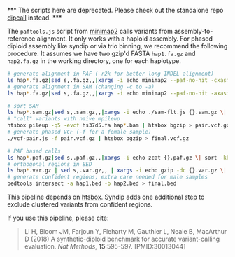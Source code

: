 *** The scripts here are deprecated. Please check out the standalone repo [dipcall][dipcall] instead. ***

[dipcall]: https://github.com/lh3/dipcall

The `paftools.js` script from [minimap2][mm2] calls variants from
assembly-to-reference alignment. It only works with a haploid assembly. For
phased diploid assembly like syndip or via trio binning, we recommend the
following procedure. It assumes we have two gzip'd FASTA `hap1.fa.gz` and
`hap2.fa.gz` in the working directory, one for each haplotype. 

```sh
# generate alignment in PAF (-r2k for better long INDEL alignment)
ls hap*.fa.gz|sed s,.fa.gz,,|xargs -i echo minimap2 --paf-no-hit -cxasm5 --cs -r2k -t16 hs37d5-asm.mmi {}.fa.gz 2\> {}.paf.log \> {}.paf.gz | parallel
# generate alignment in SAM (changing -c to -a)
ls hap*.fa.gz|sed s,.fa.gz,,|xargs -i echo minimap2 --paf-no-hit -axasm5 --cs -r2k -t16 hs37d5-asm.mmi {}.fa.gz 2\> {}.paf.log \> {}.sam.gz | parallel

# sort SAM
ls hap*.sam.gz|sed s,.sam.gz,,|xargs -i echo ./sam-flt.js {}.sam.gz \| samtools sort -m4G -@4 -o {}.bam - | parallel
# "call" variants with naive mpileup
htsbox pileup -q5 -evcf hs37d5.fa hap*.bam | htsbox bgzip > pair.vcf.gz
# generate phased VCF (-f for a female sample)
./vcf-pair.js -f pair.vcf.gz | htsbox bgzip > final.vcf.gz

# PAF based calls
ls hap*.paf.gz|sed s,.paf.gz,,|xargs -i echo zcat {}.paf.gz \| sort -k6,6 -k8,8n \| paftools.js call - 2\> {}.vst \| gzip \> {}.var.gz | parallel
# orthogonal regions in BED
ls hap*.var.gz | sed s,.var.gz,, | xargs -i echo gzip -dc {}.var.gz \| grep ^R \| cut -f2- \> {}.bed | parallel
# generate confident regions; extra care needed for male samples
bedtools intersect -a hap1.bed -b hap2.bed > final.bed
```

This pipeline depends on [htsbox][htsbox]. Syndip adds one additional step to
exclude clustered variants from confident regions.

If you use this pipeline, please cite:

> Li H, Bloom JM, Farjoun Y, Fleharty M, Gauthier L, Neale B, MacArthur D
> (2018) A synthetic-diploid benchmark for accurate variant-calling
> evaluation. *Nat Methods*, **15**:595-597. [PMID:30013044]

[mm2]: https://github.com/lh3/minimap2
[htsbox]: https://github.com/lh3/htsbox

